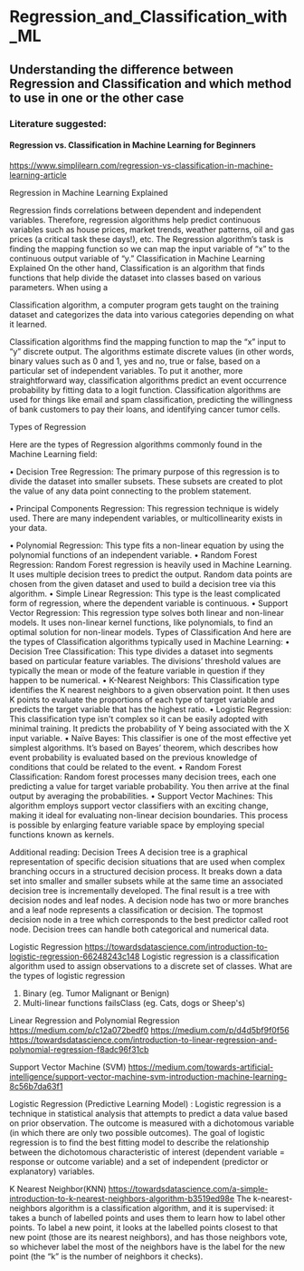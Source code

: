 # Regression_and_Classification_with_ML
## Understanding the difference between Regression and Classification and which method to use in one or the other case

### Literature suggested:
#### Regression vs. Classification in Machine Learning for Beginners
https://www.simplilearn.com/regression-vs-classification-in-machine-learning-article

Regression in Machine Learning Explained

Regression finds correlations between dependent and independent variables. Therefore, regression algorithms help predict continuous variables such as house prices, market trends, weather patterns, oil and gas prices (a critical task these days!), etc.
The Regression algorithm’s task is finding the mapping function so we can map the input variable of “x” to the continuous output variable of “y.”
Classification in Machine Learning Explained
On the other hand, Classification is an algorithm that finds functions that help divide the dataset into classes based on various parameters. When using a 

Classification algorithm, a computer program gets taught on the training dataset and categorizes the data into various categories depending on what it learned.

Classification algorithms find the mapping function to map the “x” input to “y” discrete output. The algorithms estimate discrete values (in other words, binary values such as 0 and 1, yes and no, true or false, based on a particular set of independent variables. To put it another, more straightforward way, classification algorithms predict an event occurrence probability by fitting data to a logit function.
Classification algorithms are used for things like email and spam classification, predicting the willingness of bank customers to pay their loans, and identifying cancer tumor cells.

Types of Regression

Here are the types of Regression algorithms commonly found in the Machine Learning field:

•	Decision Tree Regression: The primary purpose of this regression is to divide the dataset into smaller subsets. These subsets are created to plot the value of any data point connecting to the problem statement.

•	Principal Components Regression: This regression technique is widely used. There are many independent variables, or multicollinearity exists in your data.

•	Polynomial Regression: This type fits a non-linear equation by using the polynomial functions of an independent variable.
•	Random Forest Regression: Random Forest regression is heavily used in Machine Learning. It uses multiple decision trees to predict the output. Random data points are chosen from the given dataset and used to build a decision tree via this algorithm.
•	Simple Linear Regression: This type is the least complicated form of regression, where the dependent variable is continuous.
•	Support Vector Regression: This regression type solves both linear and non-linear models. It uses non-linear kernel functions, like polynomials, to find an optimal solution for non-linear models.
Types of Classification
And here are the types of Classification algorithms typically used in Machine Learning:
•	Decision Tree Classification: This type divides a dataset into segments based on particular feature variables. The divisions’ threshold values are typically the mean or mode of the feature variable in question if they happen to be numerical.
•	K-Nearest Neighbors: This Classification type identifies the K nearest neighbors to a given observation point. It then uses K points to evaluate the proportions of each type of target variable and predicts the target variable that has the highest ratio.
•	Logistic Regression: This classification type isn't complex so it can be easily adopted with minimal training. It predicts the probability of Y being associated with the X input variable.
•	Naïve Bayes: This classifier is one of the most effective yet simplest algorithms. It’s based on Bayes’ theorem, which describes how event probability is evaluated based on the previous knowledge of conditions that could be related to the event.
•	Random Forest Classification: Random forest processes many decision trees, each one predicting a value for target variable probability. You then arrive at the final output by averaging the probabilities. 
•	Support Vector Machines: This algorithm employs support vector classifiers with an exciting change, making it ideal for evaluating non-linear decision boundaries. This process is possible by enlarging feature variable space by employing special functions known as kernels.


Additional reading:
Decision Trees
A decision tree is a graphical representation of specific decision situations that are used when complex branching occurs in a structured decision process. It breaks down a data set into smaller and smaller subsets while at the same time an associated decision tree is incrementally developed. The final result is a tree with decision nodes and leaf nodes. A decision node has two or more branches and a leaf node represents a classification or decision. The topmost decision node in a tree which corresponds to the best predictor called root node. Decision trees can handle both categorical and numerical data.

Logistic Regression
https://towardsdatascience.com/introduction-to-logistic-regression-66248243c148
Logistic regression is a classification algorithm used to assign observations to a discrete set of classes.
What are the types of logistic regression
1.	Binary (eg. Tumor Malignant or Benign)
2.	Multi-linear functions failsClass (eg. Cats, dogs or Sheep's)

Linear Regression and Polynomial Regression
https://medium.com/p/c12a072bedf0
https://medium.com/p/d4d5bf9f0f56
https://towardsdatascience.com/introduction-to-linear-regression-and-polynomial-regression-f8adc96f31cb

Support Vector Machine (SVM)
https://medium.com/towards-artificial-intelligence/support-vector-machine-svm-introduction-machine-learning-8c56b7da63f1

Logistic Regression (Predictive Learning Model) :
Logistic regression is a technique in statistical analysis that attempts to predict a data value based on prior observation. The outcome is measured with a dichotomous variable (in which there are only two possible outcomes). The goal of logistic regression is to find the best fitting model to describe the relationship between the dichotomous characteristic of interest (dependent variable = response or outcome variable) and a set of independent (predictor or explanatory) variables.

K Nearest Neighbor(KNN)
https://towardsdatascience.com/a-simple-introduction-to-k-nearest-neighbors-algorithm-b3519ed98e
The k-nearest-neighbors algorithm is a classification algorithm, and it is supervised: it takes a bunch of labelled points and uses them to learn how to label other points. To label a new point, it looks at the labelled points closest to that new point (those are its nearest neighbors), and has those neighbors vote, so whichever label the most of the neighbors have is the label for the new point (the “k” is the number of neighbors it checks).
